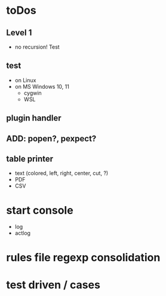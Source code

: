 # toDos

## Level 1 
- no recursion! Test

## test
- on Linux
- on MS Windows 10, 11
	- cygwin
	- WSL

## plugin handler

## ADD: popen?, pexpect?

## table printer
- text (colored, left, right, center, cut, ?)
- PDF
- CSV

# start console 
- log
- actlog
	
# rules file regexp consolidation

# test driven / cases